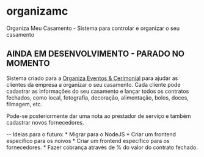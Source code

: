 # organizamc
Organiza Meu Casamento - Sistema para controlar e organizar o seu casamento

AINDA EM DESENVOLVIMENTO - PARADO NO MOMENTO
------------------------------

Sistema criado para a <a href='https://organizaeventos.net'>Organiza Eventos & Cerimonial</a> para ajudar as clientes da empresa a organizar o seu casamento.
Cada cliente pode cadastrar as informações do seu casamento e lançar todos os contratos fechados, como local, fotografia, decoração, alimentação, bolos, doces, filmagem, etc.

Pode-se posteriormente dar uma nota ao prestador de serviço e também cadastrar novos fornecedores.


-- Ideias para o futuro:
    * Migrar para o NodeJS
    * Criar um frontend específico para os noivos
    * Criar um frontend específico para os fornecedores.
    * Fazer cobrança através de % do valor do contrato fechado.
    

